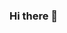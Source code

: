### Hi there 👋

<!--
Hello My name is Moustafa Hawi

In my repositories you will find a few projects in Java, Python, Ruby and html/css/js.
Here you will find some stuff abount my projects.

[Snake Java](https://github.com/MoustafaHawii/SnakeJava):
This 

-->
